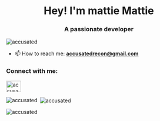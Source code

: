 <h1 align="center">Hey! I'm mattie Mattie</h1>
<h3 align="center">A passionate developer</h3>

<p align="left"> <img src="https://komarev.com/ghpvc/?username=accusated&label=Profile%20views&color=0e75b6&style=flat" alt="accusated" /> </p>


- 📫 How to reach me: **accusatedrecon@gmail.com**

<h3 align="left">Connect with me:</h3>
<p align="left">
<a href="[https://www.youtube.com/c/accusatedrecon](https://www.youtube.com/channel/UC5FsDtVOUYSBX-lSE5zWpzw)" target="blank"><img align="center" src="https://raw.githubusercontent.com/rahuldkjain/github-profile-readme-generator/master/src/images/icons/Social/youtube.svg" alt="accusatedrecon" height="30" width="40" /></a>
</p>



<p><img align="left" src="https://github-readme-stats.vercel.app/api/top-langs?username=accusated&show_icons=true&locale=en&layout=compact" alt="accusated" /></p>

<p>&nbsp;<img align="center" src="https://github-readme-stats.vercel.app/api?username=accusated&show_icons=true&locale=en" alt="accusated" /></p>

<p><img align="center" src="https://github-readme-streak-stats.herokuapp.com/?user=accusated&" alt="accusated" /></p>
